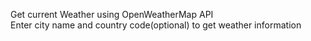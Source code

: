 Get current Weather using OpenWeatherMap API  
Enter city name and country code(optional) to get weather information 
